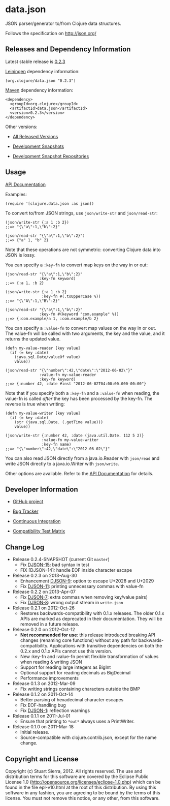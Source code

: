 data.json
========================================

JSON parser/generator to/from Clojure data structures.

Follows the specification on http://json.org/



Releases and Dependency Information
----------------------------------------

Latest stable release is [0.2.3](https://github.com/clojure/data.json/tree/data.json-0.2.3)

[Leiningen](https://github.com/technomancy/leiningen) dependency information:

    [org.clojure/data.json "0.2.3"]

[Maven](http://maven.apache.org/) dependency information:

    <dependency>
      <groupId>org.clojure</groupId>
      <artifactId>data.json</artifactId>
      <version>0.2.3</version>
    </dependency>

Other versions:

* [All Released Versions](http://search.maven.org/#search%7Cgav%7C1%7Cg%3A%22org.clojure%22%20AND%20a%3A%22data.json%22)

* [Development Snapshots](https://oss.sonatype.org/index.html#nexus-search;gav~org.clojure~data.json~~~)

* [Development Snapshot Repositories](http://dev.clojure.org/display/doc/Maven+Settings+and+Repositories)



Usage
----------------------------------------

[API Documentation](http://clojure.github.com/data.json/)

Examples:

    (require '[clojure.data.json :as json])

To convert to/from JSON strings, use `json/write-str` and `json/read-str`:

    (json/write-str {:a 1 :b 2})
    ;;=> "{\"a\":1,\"b\":2}"

    (json/read-str "{\"a\":1,\"b\":2}")
    ;;=> {"a" 1, "b" 2}

Note that these operations are not symmetric: converting Clojure data
into JSON is lossy.

You can specify a `:key-fn` to convert map keys on the way in or out:

    (json/read-str "{\"a\":1,\"b\":2}"
                   :key-fn keyword)
    ;;=> {:a 1, :b 2}

    (json/write-str {:a 1 :b 2}
                    :key-fn #(.toUpperCase %))
    ;;=> "{\"A\":1,\"B\":2}"

    (json/read-str "{\"a\":1,\"b\":2}"
                   :key-fn #(keyword "com.example" %))
    ;;=> {:com.example/a 1, :com.example/b 2}

You can specify a `:value-fn` to convert map values on the way in or
out. The value-fn will be called with two arguments, the key and the
value, and it returns the updated value.

    (defn my-value-reader [key value]
      (if (= key :date)
        (java.sql.Date/valueOf value)
        value))

    (json/read-str "{\"number\":42,\"date\":\"2012-06-02\"}"
                   :value-fn my-value-reader
                   :key-fn keyword) 
    ;;=> {:number 42, :date #inst "2012-06-02T04:00:00.000-00:00"}

Note that if you specify both a `:key-fn` and a `:value-fn` when
reading, the value-fn is called *after* the key has been processed by
the key-fn. The reverse is true when writing:

    (defn my-value-writer [key value]
      (if (= key :date)
        (str (java.sql.Date. (.getTime value)))
        value))

    (json/write-str {:number 42, :date (java.util.Date. 112 5 2)}
                    :value-fn my-value-writer
                    :key-fn name) 
    ;;=> "{\"number\":42,\"date\":\"2012-06-02\"}"

You can also read JSON directly from a java.io.Reader with `json/read`
and write JSON directly to a java.io.Writer with `json/write`.

Other options are available. Refer to the [API Documentation](http://clojure.github.com/data.json/) for details.



Developer Information
----------------------------------------

* [GitHub project](https://github.com/clojure/data.json)

* [Bug Tracker](http://dev.clojure.org/jira/browse/DJSON)

* [Continuous Integration](http://build.clojure.org/job/data.json/)

* [Compatibility Test Matrix](http://build.clojure.org/job/data.json-test-matrix/)



Change Log
----------------------------------------

* Release 0.2.4-SNAPSHOT (current Git `master`)
  * Fix [DJSON-15]: bad syntax in test
  * FIX [DJSON-14]: handle EOF inside character escape
* Release 0.2.3 on 2013-Aug-30
  * Enhancement [DJSON-9]: option to escape U+2028 and U+2029
  * Fix [DJSON-11]: printing unnecessary commas with value-fn
* Release 0.2.2 on 2013-Apr-07
  * Fix [DJSON-7]: extra commas when removing key/value pairs)
  * Fix [DJSON-8]: wrong output stream in `write-json`
* Release 0.2.1 on 2012-Oct-26
  * Restores backwards-compatibility with 0.1.x releases. The older
    0.1.x APIs are marked as deprecated in their documentation. They
    will be removed in a future release.
* Release 0.2.0 on 2012-Oct-12
  * **Not recommended for use**: this release introduced breaking API
    changes (renaming core functions) without any path for
    backwards-compatibility. Applications with transitive dependencies
    on both the 0.2.x and 0.1.x APIs cannot use this version.
  * New :key-fn and :value-fn permit flexible transformation
    of values when reading & writing JSON
  * Support for reading large integers as BigInt
  * Optional support for reading decimals as BigDecimal
  * Performance improvements
* Release 0.1.3 on 2012-Mar-09
  * Fix writing strings containing characters outside the BMP
* Release 0.1.2 on 2011-Oct-14
  * Better parsing of hexadecimal character escapes
  * Fix EOF-handling bug
  * Fix [DJSON-1]: reflection warnings
* Release 0.1.1 on 2011-Jul-01
  * Ensure that printing to `*out*` always uses a PrintWriter.
* Release 0.1.0 on 2011-Mar-18
  * Initial release.
  * Source-compatible with clojure.contrib.json, except for the name change.

[DJSON-15]: http://dev.clojure.org/jira/browse/DJSON-15
[DJSON-11]: http://dev.clojure.org/jira/browse/DJSON-11
[DJSON-9]: http://dev.clojure.org/jira/browse/DJSON-9
[DJSON-8]: http://dev.clojure.org/jira/browse/DJSON-8
[DJSON-7]: http://dev.clojure.org/jira/browse/DJSON-7
[DJSON-1]: http://dev.clojure.org/jira/browse/DJSON-1




Copyright and License
----------------------------------------

Copyright (c) Stuart Sierra, 2012. All rights reserved.  The use and
distribution terms for this software are covered by the Eclipse Public
License 1.0 (http://opensource.org/licenses/eclipse-1.0.php) which can
be found in the file epl-v10.html at the root of this distribution.
By using this software in any fashion, you are agreeing to be bound by
the terms of this license.  You must not remove this notice, or any
other, from this software.
